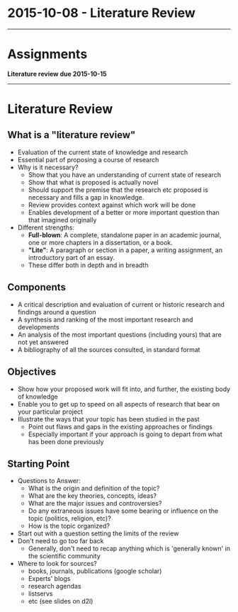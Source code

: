 2015-10-08 - Literature Review
==============================

--------------------------------------------------------------------------------

# Assignments

**Literature review due 2015-10-15**

--------------------------------------------------------------------------------

# Literature Review

## What is a "literature review"

-   Evaluation of the current state of knowledge and research
-   Essential part of proposing a course of research
-   Why is it necessary?
    -   Show that you have an understanding of current state of research
    -   Show that what is proposed is actually novel
    -   Should support the premise that the research etc proposed is necessary
        and fills a gap in knowledge.
    -   Review provides context against which work will be done
    -   Enables development of a better or more important question than that
        imagined originally
-   Different strengths:
    -   **Full-blown**: A complete, standalone paper in an academic journal, one
        or more chapters in a dissertation, or a book.
    -   **"Lite"**: A paragraph or section in a paper, a writing assignment, an
        introductory part of an essay.
    -   These differ both in depth and in breadth

## Components

-   A critical description and evaluation of current or historic research and
    findings around a question
-   A synthesis and ranking of the most important research and developments
-   An analysis of the most important questions (including yours) that are not
    yet answered
-   A bibliography of all the sources consulted, in standard format

## Objectives

-   Show how your proposed work will fit into, and further, the existing body of
    knowledge
-   Enable you to get up to speed on all aspects of research that bear on your
    particular project
-   Illustrate the ways that your topic has been studied in the past
    -   Point out flaws and gaps in the existing approaches or findings
    -   Especially important if your approach is going to depart from what has
        been done previously

## Starting Point

-   Questions to Answer:
    -   What is the origin and definition of the topic?
    -   What are the key theories, concepts, ideas?
    -   What are the major issues and controversies?
    -   Do any extraneous issues have some bearing or influence on the topic
        (politics, religion, etc)?
    -   How is the topic organized?
-   Start out with a question setting the limits of the review
-   Don't need to go too far back
    -   Generally, don't need to recap anything which is 'generally known' in
        the scientific community
-   Where to look for sources?
    -   books, journals, publications (google scholar)
    -   Experts' blogs
    -   research agendas
    -   listservs
    -   etc (see slides on d2l)
